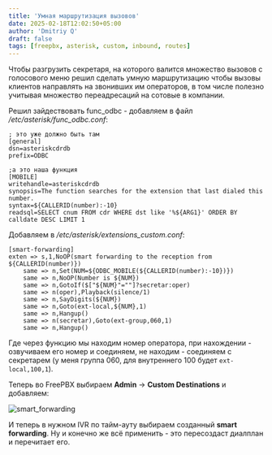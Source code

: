 ```yaml
---
title: 'Умная маршрутизация вызовов'
date: 2025-02-18T12:02:50+05:00
author: 'Dmitriy Q'
draft: false
tags: [freepbx, asterisk, custom, inbound, routes]
---
```

Чтобы разгрузить секретаря, на которого валится множество вызовов с голосового меню
решил сделать умную маршрутизацию чтобы вызовы клиентов направлять на звонивших им операторов,
в том числе полезно учитывая множество переадресаций на сотовые в компании.

Решил зайдествовать func_odbc - добавляем в файл */etc/asterisk/func_odbc.conf*:

```
; это уже должно быть там
[general]
dsn=asteriskcdrdb
prefix=ODBC

;а это наша функция
[MOBILE]
writehandle=asteriskcdrdb
synopsis=The function searches for the extension that last dialed this number.
syntax=${CALLERID(number):-10}
readsql=SELECT cnum FROM cdr WHERE dst like '%${ARG1}' ORDER BY calldate DESC LIMIT 1
```

Добавляем в */etc/asterisk/extensions_custom.conf*:

```
[smart-forwarding]
exten => s,1,NoOP(smart forwarding to the reception from ${CALLERID(number)})
    same => n,Set(NUM=${ODBC_MOBILE(${CALLERID(number):-10})})
    same => n,NoOP(Number is ${NUM})
    same => n,GotoIf($["${NUM}"=""]?secretar:oper)
    same => n(oper),Playback(silence/1)
    same => n,SayDigits(${NUM})
    same => n,Goto(ext-local,${NUM},1)
    same => n,Hangup()
    same => n(secretar),Goto(ext-group,060,1)
    same => n,Hangup()
```
Где через функцию мы находим номер оператора, при нахождении  - озвучиваем его номер и
соединяем, не находим - соединяем с секретарем (у меня группа 060, для внутреннего 100
 будет `ext-local,100,1`).

Теперь во FreePBX выбираем **Admin** -> **Custom Destinations** и добавляем:

![smart_forwarding](/_resources/smart-forwarding.png)

И теперь в нужном IVR по тайм-ауту выбираем созданный **smart forwarding**.
Ну и конечно же всё применить - это пересоздаст диалплан и перечитает его.
